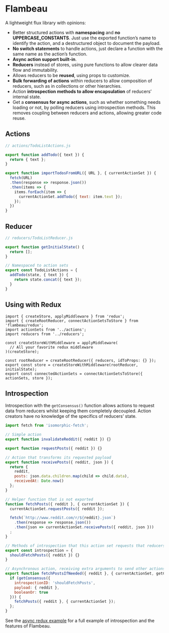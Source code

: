 # Flambeau
A lightweight flux library with opinions:

- Better structured actions with **namespacing** and **no UPPERCASE_CONSTANTS**.
Just use the exported function’s name to identify the action, and a destructured object to document the payload.
- **No switch statements** to handle actions, just declare a function with the same name as the action’s function.
- **Async action support built-in**.
- **Reducers** instead of stores, using pure functions to allow clearer data flow and immutability.
- Allows reducers to be **reused**, using props to customize.
- **Bulk forwarding of actions** within reducers to allow composition of reducers, such as in collections or other hierarchies.
- Action **introspection methods to allow encapsulation** of reducers’ internal state.
- Get a **consensus for async actions**, such as whether something needs loading or not, by polling reducers using introspection methods. This removes coupling between reducers and actions, allowing greater code reuse.

## Actions

```javascript
// actions/TodoListActions.js

export function addTodo({ text }) {
  return { text };
}

export function importTodosFromURL({ URL }, { currentActionSet }) {
  fetch(URL)
  .then(response => response.json())
  .then(items => {
    items.forEach(item => {
      currentActionSet.addTodo({ text: item.text });
    });
  })
}
```

## Reducer

```javascript
// reducers/TodoListReducer.js

export function getInitialState() {
  return [];
}

// Namespaced to action sets
export const TodoListActions = {
  addTodo(state, { text }) {
    return state.concat({ text });
  }
}
```

## Using with Redux

```
import { createStore, applyMiddleware } from 'redux';
import { createRootReducer, connectActionSetsToStore } from 'flambeau/redux';
import actionSets from '../actions';
import reducers from '../reducers';

const createStoreWithMiddleware = applyMiddleware(
  // All your favorite redux middleware
)(createStore);

const rootReducer = createRootReducer({ reducers, idToProps: {} });
export const store = createStoreWithMiddleware(rootReducer, initialState);
export const connectedActionSets = connectActionSetsToStore({ actionSets, store });
```

## Introspection

Introspection with the `getConsensus()` function allows actions to request data from reducers whilst keeping them completely decoupled. Action creators have no knowledge of the specifics of reducers’ state.

```javascript
import fetch from 'isomorphic-fetch';

// Simple action
export function invalidateReddit({ reddit }) {}

export function requestPosts({ reddit }) {}

// Action that transforms its requested payload
export function receivePosts({ reddit, json }) {
  return {
    reddit,
    posts: json.data.children.map(child => child.data),
    receivedAt: Date.now()
  };
}

// Helper function that is not exported
function fetchPosts({ reddit }, { currentActionSet }) {
  currentActionSet.requestPosts({ reddit });

  fetch(`http://www.reddit.com/r/${reddit}.json`)
    .then(response => response.json())
    .then(json => currentActionSet.receivePosts({ reddit, json }))
  ;
}

// Methods of introspection that this action set requests that reducers implement.
export const introspection = {
  shouldFetchPosts({ reddit }) {}
}

// Asynchronous action, receiving extra arguments to send other actions or poll reducers for a consensus.
export function fetchPostsIfNeeded({ reddit }, { currentActionSet, getConsensus }) {
  if (getConsensus({
    introspectionID: 'shouldFetchPosts',
    payload: { reddit },
    booleanOr: true
  })) {
    fetchPosts({ reddit }, { currentActionSet });
  };
}
```

See the [async redux example](examples/async-redux) for a full example of introspection and the features of Flambeau.
